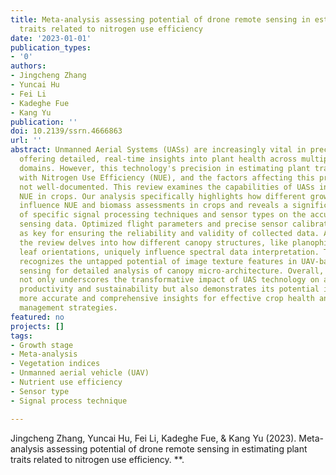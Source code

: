 ```yaml
---
title: Meta-analysis assessing potential of drone remote sensing in estimating plant
  traits related to nitrogen use efficiency
date: '2023-01-01'
publication_types:
- '0'
authors:
- Jingcheng Zhang
- Yuncai Hu
- Fei Li
- Kadeghe Fue
- Kang Yu
publication: ''
doi: 10.2139/ssrn.4666863
url: ''
abstract: Unmanned Aerial Systems (UASs) are increasingly vital in precision agriculture,
  offering detailed, real-time insights into plant health across multiple spectral
  domains. However, this technology's precision in estimating plant traits associated
  with Nitrogen Use Efficiency (NUE), and the factors affecting this precision, are
  not well-documented. This review examines the capabilities of UASs in assessing
  NUE in crops. Our analysis specifically highlights how different growth stages critically
  influence NUE and biomass assessments in crops and reveals a significant impact
  of specific signal processing techniques and sensor types on the accuracy of remote
  sensing data. Optimized flight parameters and precise sensor calibration are underscored
  as key for ensuring the reliability and validity of collected data. Additionally,
  the review delves into how different canopy structures, like planophile and erect
  leaf orientations, uniquely influence spectral data interpretation. The study also
  recognizes the untapped potential of image texture features in UAV-based remote
  sensing for detailed analysis of canopy micro-architecture. Overall, this research
  not only underscores the transformative impact of UAS technology on agricultural
  productivity and sustainability but also demonstrates its potential in providing
  more accurate and comprehensive insights for effective crop health and nutrient
  management strategies.
featured: no
projects: []
tags:
- Growth stage
- Meta-analysis
- Vegetation indices
- Unmanned aerial vehicle (UAV)
- Nutrient use efficiency
- Sensor type
- Signal process technique

---
```


Jingcheng Zhang, Yuncai Hu, Fei Li, Kadeghe Fue, & Kang Yu (2023). Meta-analysis assessing potential of drone remote sensing in estimating plant traits related to nitrogen use efficiency. **.
